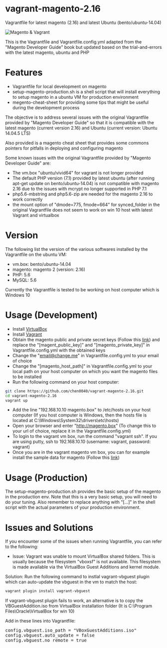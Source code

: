 # vagrant-magento-2.16


Vagrantfile for latest magento (2.16) and latest Ubuntu (bento/ubuntu-14.04)

![Magento & Vagrant](https://cookieflow.files.wordpress.com/2013/07/magento_vagrant.jpg?w=525&h=225)

This is the Vagrantfile and Vagrantfile.config.yml adapted from the "Magento Developer Guide" book but updated based on the trial-and-errors with the latest magento, ubuntu and PHP

# Features

* Vagrantfile for local development on magento
* setup-magento-production.sh is a shell script that will install everything to setup magento in a ubuntu VM for production environment
* megento-cheat-sheet for providing some tips that might be useful during the development process

The objective is to address several issues with the original Vagrantfile provided by "Magento Developer Guide" so that it is compatible with the latest magento (current version 2.16) and Ubuntu (current version: Ubuntu 14.04.5 LTS)

Also provided is a magento cheat sheet that provides some commons pointers for pitfalls in deploying and configuring magento

Some known issues with the original Vagrantfile provided by "Magento Developer Guide" are:

* The vm.box "ubuntu/vivid64" for vagrant is not longer provided
* The default PHP version (7.1) provided by latest ubuntu (after running apt-get update on bento/ubuntu-14.04) is not compatible with magento 2.16 due to the issues with mcrypt no longer supported in PHP 7.1
* php5.6-mbstring and php5.6-zip are needed for the magento 2.16 to work correctly
* the mount option of "dmode=775, fmode=664" for synced_folder in the original Vagrantfile does not seem to work on win 10 host with latest Vagrant and virtualbox 

# Version

The following list the version of the various softwares installed by the Vagrantfile on the ubuntu VM:

* vm.box: bento/ubuntu-14.04
* magento: magento 2 (version: 2.16)
* PHP: 5.6
* MySQL: 5.6

Currently the Vagrantfile is tested to be working on host computer which is Windows 10

# Usage (Development)

* Install [VirtualBox](https://www.virtualbox.org/wiki/Downloads)
* Install [Vagrant](https://www.vagrantup.com/downloads.html)
* Obtain the magento public and private secret keys (Follow this [link](http://devdocs.magento.com/guides/v2.1/install-gde/prereq/connect-auth.html)) and replace the "[magent_public_key]" and "[magento_private_key]" in Vagrantfile.config.yml with the obtained keys
* Change the "email@change.me" in Vagrantfile.config.yml to your email of choice
* Change the "[magento_host_path]" in Vagrantfile.config.yml to your local path on your host computer on which you want the magento files to be installed
* Run the following command on your host computer:

```bash
git clone https://github.com/chen0040/vagrant-magento-2.16.git
cd vagrant-magento-2.16
vagrant up
```

* Add the line "192.168.10.10 magento.box" to /etc/hosts on your host computer (If you host computer is Windows, then the hosts file is located at C:\Windows\System32\drivers\etc\hosts)
* Open your browser and enter "http://magento.box" (To change this to your url of choice, replace it in the Vagrantfile.config.yml)
* To login to the vagrant vm box, run the command "vagrant ssh". If you are using putty, ssh to 192.168.10.10 (username: vagrant, password: vagrant)
* Once you are in the vagrant magento vm box, you can for example install the sample data for magento (Follow this [link](http://devdocs.magento.com/guides/v2.1/install-gde/install/sample-data-before-composer.html))

# Usage (Production)

The setup-magento-production.sh provides the basic setup of the magento in the production env. Note that this is a very basic setup, you will need to do your tuning. Also remember to replace anything with "[...]" in the shell script with the actual parameters of your production environment.

# Issues and Solutions

If you encounter some of the issues when running Vagrantfile, you can refer to the following:

* Issue: Vagrant was unable to mount VirtualBox shared folders. This is usually because the filesystem "vboxsf" is not available. This filesystem is made available via the VirtualBox Guest Additions and kernel module.

Solution: Run the following command to instlal vagrant-vbguest plugin which can auto-update the vbguest in the vm to match the host:
          
```bash
vagrant plugin install vagrant-vbguest
```

If vagrant-vbguest plugin fails to work, an alternative is to copy the VBGuestAddition.iso from VirtualBox installation folder (It is C:\Program Files\Oracle\VirtualBox for win 10)

Add in these lines into Vagrantfile:

<pre>
config.vbguest.iso_path = "VBoxGuestAdditions.iso"
config.vbguest.auto_update = false
config.vbguest.no_remote = true
</pre>

